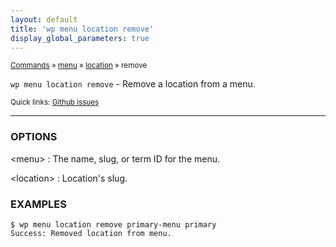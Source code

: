 ```yaml
---
layout: default
title: 'wp menu location remove'
display_global_parameters: true
---
```


<small>[Commands](/commands/) &raquo; [menu](/commands/menu/) &raquo; [location](/commands/menu/location/) &raquo; remove</small>

`wp menu location remove` - Remove a location from a menu.

<small>Quick links: <a href="https://github.com/wp-cli/wp-cli/issues?q=is%3Aopen+label%3Acommand%3Amenu-location-remove+sort%3Aupdated-desc">Github issues</a></small>

<hr />

### OPTIONS

&lt;menu&gt;
: The name, slug, or term ID for the menu.

&lt;location&gt;
: Location's slug.

### EXAMPLES

    $ wp menu location remove primary-menu primary
    Success: Removed location from menu.




